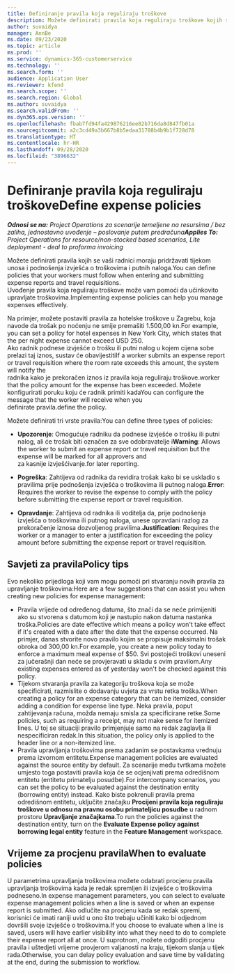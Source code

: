 ```yaml
---
title: Definiranje pravila koja reguliraju troškove
description: Možete definirati pravila koja reguliraju troškove kojih se vaši radnici moraju pridržavati tijekom unosa i podnošenja izvješća o troškovima i putnih naloga.
author: suvaidya
manager: AnnBe
ms.date: 09/23/2020
ms.topic: article
ms.prod: ''
ms.service: dynamics-365-customerservice
ms.technology: ''
ms.search.form: ''
audience: Application User
ms.reviewer: kfend
ms.search.scope: ''
ms.search.region: Global
ms.author: suvaidya
ms.search.validFrom: ''
ms.dyn365.ops.version: ''
ms.openlocfilehash: fbab7fd94fa429876216ee82b716da8d847fb01a
ms.sourcegitcommit: a2c3cd49a3b667b8b5edaa31788b4b9b1f728d78
ms.translationtype: HT
ms.contentlocale: hr-HR
ms.lasthandoff: 09/28/2020
ms.locfileid: "3896632"
---
```

# <a name="define-expense-policies"></a><span data-ttu-id="e3cfd-103">Definiranje pravila koja reguliraju troškove</span><span class="sxs-lookup"><span data-stu-id="e3cfd-103">Define expense policies</span></span>

<span data-ttu-id="e3cfd-104">_**Odnosi se na:** Project Operations za scenarije temeljene na resursima / bez zaliha, jednostavno uvođenje – poslovanje putem predračuna_</span><span class="sxs-lookup"><span data-stu-id="e3cfd-104">_**Applies To:** Project Operations for resource/non-stocked based scenarios, Lite deployment - deal to proforma invoicing_</span></span>

<span data-ttu-id="e3cfd-105">Možete definirati pravila kojih se vaši radnici moraju pridržavati tijekom unosa i podnošenja izvješća o troškovima i putnih naloga.</span><span class="sxs-lookup"><span data-stu-id="e3cfd-105">You can define policies that your workers must follow when entering and submitting expense reports and travel requisitions.</span></span>         
<span data-ttu-id="e3cfd-106">Uvođenje pravila koja reguliraju troškove može vam pomoći da učinkovito upravljate troškovima.</span><span class="sxs-lookup"><span data-stu-id="e3cfd-106">Implementing expense policies can help you manage expenses effectively.</span></span>         

<span data-ttu-id="e3cfd-107">Na primjer, možete postaviti pravila za hotelske troškove u Zagrebu, koja navode da trošak po noćenju ne smije premašiti 1.500,00 kn.</span><span class="sxs-lookup"><span data-stu-id="e3cfd-107">For example, you can set a policy for hotel expenses in New York City, which states that the per night expense cannot exceed USD 250.</span></span>       
<span data-ttu-id="e3cfd-108">Ako radnik podnese izvješće o trošku ili putni nalog u kojem cijena sobe prelazi taj iznos, sustav će obavijestiti</span><span class="sxs-lookup"><span data-stu-id="e3cfd-108">If a worker submits an expense report or travel requisition where the room rate exceeds this amount, the system will notify the</span></span>         
<span data-ttu-id="e3cfd-109">radnika kako je prekoračen iznos iz pravila koja reguliraju troškove.</span><span class="sxs-lookup"><span data-stu-id="e3cfd-109">worker that the policy amount for the expense has been exceeded.</span></span> <span data-ttu-id="e3cfd-110">Možete konfigurirati poruku koju će radnik primiti kada</span><span class="sxs-lookup"><span data-stu-id="e3cfd-110">You can configure the message that the worker will receive when you</span></span>        
<span data-ttu-id="e3cfd-111">definirate pravila.</span><span class="sxs-lookup"><span data-stu-id="e3cfd-111">define the policy.</span></span>      
        
<span data-ttu-id="e3cfd-112">Možete definirati tri vrste pravila:</span><span class="sxs-lookup"><span data-stu-id="e3cfd-112">You can define three types of policies:</span></span>         
        
- <span data-ttu-id="e3cfd-113">**Upozorenje**: Omogućuje radniku da podnese izvješće o trošku ili putni nalog, ali će trošak biti označen za sve odobravatelje i</span><span class="sxs-lookup"><span data-stu-id="e3cfd-113">**Warning**: Allows the worker to submit an expense report or travel requisition but the expense will be marked for all approvers and</span></span>         
  <span data-ttu-id="e3cfd-114">za kasnije izvješćivanje.</span><span class="sxs-lookup"><span data-stu-id="e3cfd-114">for later reporting.</span></span>        

- <span data-ttu-id="e3cfd-115">**Pogreška**: Zahtijeva od radnika da revidira trošak kako bi se uskladio s pravilima prije podnošenja izvješća o troškovima ili putnog naloga.</span><span class="sxs-lookup"><span data-stu-id="e3cfd-115">**Error**: Requires the worker to revise the expense to comply with the policy before submitting the expense report or travel requisition.</span></span>        
 
 - <span data-ttu-id="e3cfd-116">**Opravdanje**: Zahtijeva od radnika ili voditelja da, prije podnošenja izvješća o troškovima ili putnog naloga, unese opravdani razlog za prekoračenje iznosa dozvoljenog pravilima.</span><span class="sxs-lookup"><span data-stu-id="e3cfd-116">**Justification**: Requires the worker or a manager to enter a justification for exceeding the policy amount before submitting the expense report or travel requisition.</span></span>        

## <a name="policy-tips"></a><span data-ttu-id="e3cfd-117">Savjeti za pravila</span><span class="sxs-lookup"><span data-stu-id="e3cfd-117">Policy tips</span></span>
<span data-ttu-id="e3cfd-118">Evo nekoliko prijedloga koji vam mogu pomoći pri stvaranju novih pravila za upravljanje troškovima:</span><span class="sxs-lookup"><span data-stu-id="e3cfd-118">Here are a few suggestions that can assist you when creating new policies for expense management:</span></span> 

- <span data-ttu-id="e3cfd-119">Pravila vrijede od određenog datuma, što znači da se neće primijeniti ako su stvorena s datumom koji je nastupio nakon datuma nastanka troška.</span><span class="sxs-lookup"><span data-stu-id="e3cfd-119">Policies are date effective which means a policy won't take effect if it's created with a date after the date that the expense occurred.</span></span> <span data-ttu-id="e3cfd-120">Na primjer, danas stvorite novo pravilo kojim se propisuje maksimalni trošak obroka od 300,00 kn.</span><span class="sxs-lookup"><span data-stu-id="e3cfd-120">For example, you create a new policy today to enforce a maximum meal expense of $50.</span></span> <span data-ttu-id="e3cfd-121">Svi postojeći troškovi uneseni za jučerašnji dan neće se provjeravati u skladu s ovim pravilom.</span><span class="sxs-lookup"><span data-stu-id="e3cfd-121">Any existing expenses entered as of yesterday won't be checked against this policy.</span></span>
- <span data-ttu-id="e3cfd-122">Tijekom stvaranja pravila za kategoriju troškova koja se može specificirati, razmislite o dodavanju uvjeta za vrstu retka troška.</span><span class="sxs-lookup"><span data-stu-id="e3cfd-122">When creating a policy for an expense category that can be itemized, consider adding a condition for expense line type.</span></span> <span data-ttu-id="e3cfd-123">Neka pravila, poput zahtijevanja računa, možda nemaju smisla za specificirane retke.</span><span class="sxs-lookup"><span data-stu-id="e3cfd-123">Some policies, such as requiring a receipt, may not make sense for itemized lines.</span></span> <span data-ttu-id="e3cfd-124">U toj se situaciji pravilo primjenjuje samo na redak zaglavlja ili nespecificiran redak.</span><span class="sxs-lookup"><span data-stu-id="e3cfd-124">In this situation, the policy only is applied to the header line or a non-itemized line.</span></span> 
- <span data-ttu-id="e3cfd-125">Pravila upravljanja troškovima prema zadanim se postavkama vrednuju prema izvornom entitetu.</span><span class="sxs-lookup"><span data-stu-id="e3cfd-125">Expense management policies are evaluated against the source entity by default.</span></span> <span data-ttu-id="e3cfd-126">Za scenarije među tvrtkama možete umjesto toga postaviti pravila koja će se ocjenjivati prema odredišnom entitetu (entitetu primatelju posudbe).</span><span class="sxs-lookup"><span data-stu-id="e3cfd-126">For intercompany scenarios, you can set the policy to be evaluated against the destination entity (borrowing entity) instead.</span></span> <span data-ttu-id="e3cfd-127">Kako biste pokrenuli pravila prema odredišnom entitetu, uključite značajku **Procijeni pravila koja reguliraju troškove u odnosu na pravnu osobu primateljicu posudbe** u radnom prostoru **Upravljanje značajkama**.</span><span class="sxs-lookup"><span data-stu-id="e3cfd-127">To run the policies against the destination entity, turn on the **Evaluate Expense policy against borrowing legal entity** feature in the **Feature Management** workspace.</span></span>

## <a name="when-to-evaluate-policies"></a><span data-ttu-id="e3cfd-128">Vrijeme za procjenu pravila</span><span class="sxs-lookup"><span data-stu-id="e3cfd-128">When to evaluate policies</span></span>

<span data-ttu-id="e3cfd-129">U parametrima upravljanja troškovima možete odabrati procjenu pravila upravljanja troškovima kada je redak spremljen ili izvješće o troškovima podneseno.</span><span class="sxs-lookup"><span data-stu-id="e3cfd-129">In expense management parameters, you can select to evaluate expense management policies when a line is saved or when an expense report is submitted.</span></span> <span data-ttu-id="e3cfd-130">Ako odlučite na procjenu kada se redak spremi, korisnici će imati raniji uvid u ono što trebaju učiniti kako bi odjednom dovršili svoje izvješće o troškovima.</span><span class="sxs-lookup"><span data-stu-id="e3cfd-130">If you choose to evaluate when a line is saved, users will have earlier visibility into what they need to do to complete their expense report all at once.</span></span> <span data-ttu-id="e3cfd-131">U suprotnom, možete odgoditi procjenu pravila i uštedjeti vrijeme provjerom valjanosti na kraju, tijekom slanja u tijek rada.</span><span class="sxs-lookup"><span data-stu-id="e3cfd-131">Otherwise, you can delay policy evaluation and save time by validating at the end, during the submission to workflow.</span></span>
